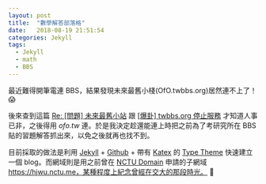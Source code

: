 ```yaml
---
layout: post
title:  "數學解答部落格"
date:   2018-08-19 21:51:54
categories: Jekyll
tags:  
  - Jekyll
  - math
  - BBS
---
```


最近難得開筆電連 BBS，結果發現未來最舊小棧(OfO.twbbs.org)居然連不上了！ :scream:

後來查到這篇 [Re: [問題] 未來最舊小站](https://www.ptt.cc/bbs/SYSOP/M.1517811918.A.4C7.html) 跟 [[爆卦] twbbs.org 停止服務](https://disp.cc/b/163-a4K2) 才知道人事已非，之後得用 *ofo.tw* 連。於是我決定趁還能連上時把之前為了考研究所在 BBS 貼的習題解答抓出來，以免之後就再也找不到。

目前採取的做法是利用 [Jekyll](https://jekyllrb.com) + [Github](https://github.com) + 帶有 [Katex](https://khan.github.io/KaTeX/) 的 [Type Theme](https://github.com/rohanchandra/type-theme) 快速建立一個 blog。而網域則是用之前曾在 [NCTU Domain](https://nctu.me) 申請的子網域 https://hjwu.nctu.me，某種程度上紀念曾經在交大的那段時光。 :sparkling_heart: